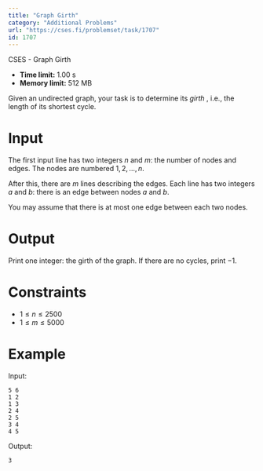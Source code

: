 ```yaml
---
title: "Graph Girth"
category: "Additional Problems"
url: "https://cses.fi/problemset/task/1707"
id: 1707
---
```


CSES - Graph Girth

  * **Time limit:** 1.00 s
  * **Memory limit:** 512 MB

Given an undirected graph, your task is to determine its _girth_ , i.e., the
length of its shortest cycle.

# Input

The first input line has two integers $n$ and $m$: the number of nodes and
edges. The nodes are numbered $1,2,\dots,n$.

After this, there are $m$ lines describing the edges. Each line has two
integers $a$ and $b$: there is an edge between nodes $a$ and $b$.

You may assume that there is at most one edge between each two nodes.

# Output

Print one integer: the girth of the graph. If there are no cycles, print $-1$.

# Constraints

  * $1 \le n \le 2500$
  * $1 \le m \le 5000$

# Example

Input:

    
    
    5 6
    1 2
    1 3
    2 4
    2 5
    3 4
    4 5
    

Output:

    
    
    3
    

